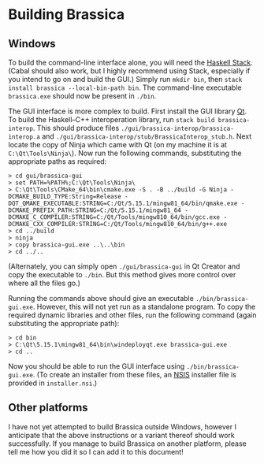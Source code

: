 # Building Brassica

## Windows

To build the command-line interface alone, you will need the [Haskell Stack](https://docs.haskellstack.org/en/stable/README/).
(Cabal should also work, but I highly recommend using Stack, especially if you intend to go on and build the GUI.)
Simply run `mkdir bin`, then `stack install brassica --local-bin-path bin`.
The command-line executable `brassica.exe` should now be present in `./bin`.

The GUI interface is more complex to build.
First install the GUI library [Qt](https://www.qt.io/).
To build the Haskell–C++ interoperation library, run `stack build brassica-interop`.
This should produce files `./gui/brassica-interop/brassica-interop.a` and `./gui/brassica-interop/stub/BrassicaInterop_stub.h`.
Next locate the copy of Ninja which came with Qt (on my machine it is at `C:\Qt\Tools\Ninja\`).
Now run the following commands, substituting the appropriate paths as required:

```
> cd gui/brassica-gui
> set PATH=%PATH%;C:\Qt\Tools\Ninja\
> C:\Qt\Tools\CMake_64\bin\cmake.exe -S . -B ../build -G Ninja -DCMAKE_BUILD_TYPE:String=Release -DQT_QMAKE_EXECUTABLE:STRING=C:/Qt/5.15.1/mingw81_64/bin/qmake.exe -DCMAKE_PREFIX_PATH:STRING=C:/Qt/5.15.1/mingw81_64 -DCMAKE_C_COMPILER:STRING=C:/Qt/Tools/mingw810_64/bin/gcc.exe -DCMAKE_CXX_COMPILER:STRING=C:/Qt/Tools/mingw810_64/bin/g++.exe
> cd ../build
> ninja
> copy brassica-gui.exe ..\..\bin
> cd ../..
```

(Alternately, you can simply open `./gui/brassica-gui` in Qt Creator and copy the executable to `./bin`.
But this method gives more control over where all the files go.)

Running the commands above should give an executable `./bin/brassica-gui.exe`.
However, this will not yet run as a standalone program.
To copy the required dynamic libraries and other files, run the following command
  (again substituting the appropriate path):

```
> cd bin
> C:\Qt\5.15.1\mingw81_64\bin\windeployqt.exe brassica-gui.exe
> cd ..
```

Now you should be able to run the GUI interface using `./bin/brassica-gui.exe`.
(To create an installer from these files, an [NSIS](https://nsis.sourceforge.io/Main_Page) installer file is provided in `installer.nsi`.)

## Other platforms

I have not yet attempted to build Brassica outside Windows,
  however I anticipate that the above instructions or a variant thereof should work successfully.
If you manage to build Brassica on another platform,
  please tell me how you did it so I can add it to this document!
